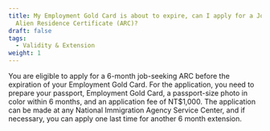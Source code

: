 ```yaml
---
title: My Employment Gold Card is about to expire, can I apply for a Job-Seeking
  Alien Residence Certificate (ARC)?
draft: false
tags:
  - Validity & Extension
weight: 1
---
```

You are eligible to apply for a 6-month job-seeking ARC before the expiration of your Employment Gold Card. For the application, you need to prepare your passport, Employment Gold Card, a passport-size photo in color within 6 months, and an application fee of NT$1,000. The application can be made at any National Immigration Agency Service Center, and if necessary, you can apply one last time for another 6 month extension.